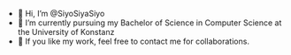 - 👋 Hi, I’m @SiyoSiyaSiyo
- 🌱 I’m currently pursuing my Bachelor of Science in Computer Science at the University of Konstanz
- 💞️ If you like my work, feel free to contact me for collaborations.
